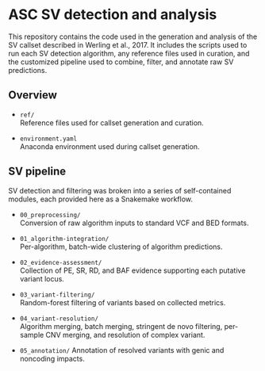 # ASC SV detection and analysis

This repository contains the code used in the generation and analysis of the SV
callset described in Werling et al., 2017. It includes the scripts used to run
each SV detection algorithm, any reference files used in curation, and the
customized pipeline used to combine, filter, and annotate raw SV predictions.

## Overview

* `ref/`  
    Reference files used for callset generation and curation.
   
* `environment.yaml`  
    Anaconda environment used during callset generation.

## SV pipeline

SV detection and filtering was broken into a series of self-contained modules,
each provided here as a Snakemake workflow.
 
* `00_preprocessing/`  
    Conversion of raw algorithm inputs to standard VCF and BED formats.

* `01_algorithm-integration/`  
    Per-algorithm, batch-wide clustering of algorithm predictions.

* `02_evidence-assessment/`  
    Collection of PE, SR, RD, and BAF evidence supporting each putative variant
    locus.

* `03_variant-filtering/`  
    Random-forest filtering of variants based on collected metrics.

* `04_variant-resolution/`  
    Algorithm merging, batch merging, stringent de novo filtering, per-sample
    CNV merging, and resolution of complex variant.

* `05_annotation/` 
    Annotation of resolved variants with genic and noncoding impacts.
